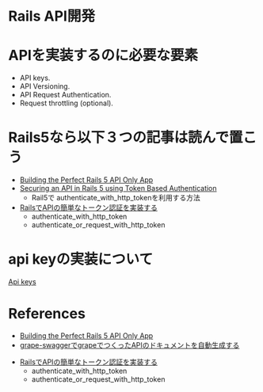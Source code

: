 Rails API開発
==============

# APIを実装するのに必要な要素

+ API keys.
+ API Versioning.
+ API Request Authentication.
+ Request throttling (optional).


# Rails5なら以下３つの記事は読んで置こう

+ [Building the Perfect Rails 5 API Only App](http://sourcey.com/building-the-prefect-rails-5-api-only-app/)
+ [Securing an API in Rails 5 using Token Based Authentication](https://rubyplus.com/articles/4311-Securing-an-API-in-Rails-5-using-Token-Based-Authentication)
  + Rail5で authenticate_with_http_tokenを利用する方法
+ [RailsでAPIの簡単なトークン認証を実装する](http://qiita.com/Yarimizu14/items/c81a8cf1859f954b953e)
  + authenticate_with_http_token
  + authenticate_or_request_with_http_token

# api keyの実装について

[Api keys](/api/api-key.md)

# References

* [Building the Perfect Rails 5 API Only App](http://sourcey.com/building-the-prefect-rails-5-api-only-app/)
* [grape-swaggerでgrapeでつくったAPIのドキュメントを自動生成する](http://qiita.com/kazuph/items/7a63d1cf22f2c6ab509d)
+ [RailsでAPIの簡単なトークン認証を実装する](http://qiita.com/Yarimizu14/items/c81a8cf1859f954b953e)
  + authenticate_with_http_token
  + authenticate_or_request_with_http_token